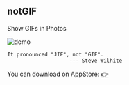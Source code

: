 ## notGIF
Show GIFs in Photos 

![demo](https://github.com/atuooo/notGIF/blob/master/demo.gif)

	It pronounced "JIF", not "GIF".
						--- Steve Wilhite 

You can download on AppStore: [👉](https://itunes.apple.com/cn/app/id1069688631)